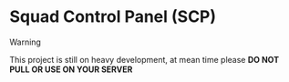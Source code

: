 # Squad Control Panel (SCP)

> [!WARNING]  
> This project is still on heavy development, at mean time please **DO NOT PULL OR USE ON YOUR SERVER**